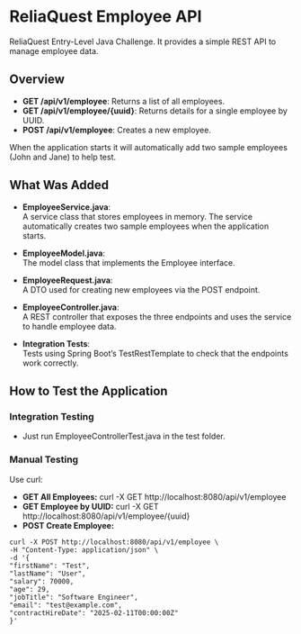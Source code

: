 # ReliaQuest Employee API

ReliaQuest Entry-Level Java Challenge. It provides a simple REST API to manage employee data.

## Overview

- **GET /api/v1/employee**: Returns a list of all employees.
- **GET /api/v1/employee/{uuid}**: Returns details for a single employee by UUID.
- **POST /api/v1/employee**: Creates a new employee.

When the application starts it will automatically add two sample employees (John and Jane) to help test.

## What Was Added

- **EmployeeService.java**:  
  A service class that stores employees in memory. The service automatically creates two sample employees when the application starts.

- **EmployeeModel.java**:  
  The model class that implements the Employee interface.  

- **EmployeeRequest.java**:  
  A DTO used for creating new employees via the POST endpoint.

- **EmployeeController.java**:  
  A REST controller that exposes the three endpoints and uses the service to handle employee data.

- **Integration Tests**:  
  Tests using Spring Boot’s TestRestTemplate to check that the endpoints work correctly.

## How to Test the Application

### Integration Testing
- Just run EmployeeControllerTest.java in the test folder.

### Manual Testing
Use curl:
- **GET All Employees:** curl -X GET http://localhost:8080/api/v1/employee
- **GET Employee by UUID:** curl -X GET http://localhost:8080/api/v1/employee/{uuid}
- **POST Create Employee:**
```
curl -X POST http://localhost:8080/api/v1/employee \
-H "Content-Type: application/json" \
-d '{
"firstName": "Test",
"lastName": "User",
"salary": 70000,
"age": 29,
"jobTitle": "Software Engineer",
"email": "test@example.com",
"contractHireDate": "2025-02-11T00:00:00Z"
}'
```
